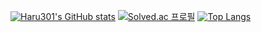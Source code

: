[![Haru301's GitHub stats](https://github-readme-stats.vercel.app/api?username=haruww&count_private=true&show_icons=true)](https://github.com/anuraghazra/github-readme-stats)
[![Solved.ac
프로필](http://mazassumnida.wtf/api/v2/generate_badge?boj=haruww)](https://solved.ac/{handle})
[![Top Langs](https://github-readme-stats.vercel.app/api/top-langs/?username=haruww&layout=compact)](https://github.com/anuraghazra/github-readme-stats)
